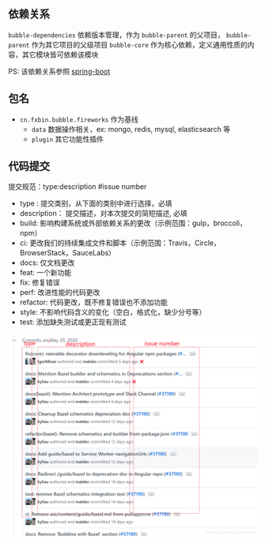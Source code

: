 ## 依赖关系

`bubble-dependencies`  依赖版本管理，作为  `bubble-parent` 的父项目，
`bubble-parent` 作为其它项目的父级项目
`bubble-core` 作为核心依赖，定义通用性质的内容，其它模块皆可依赖该模块

PS: 该依赖关系参照 [spring-boot](https://github.com/spring-projects/spring-boot)

## 包名

* `cn.fxbin.bubble.fireworks` 作为基线
  * `data`  数据操作相关，ex: mongo, redis, mysql, elasticsearch  等
  * `plugin`  其它功能性插件

## 代码提交
提交规范：type:description #issue number
* type : 提交类别，从下面的类别中进行选择，必填
* description： 提交描述，对本次提交的简短描述, 必填
* build: 影响构建系统或外部依赖关系的更改（示例范围：gulp，broccoli，npm）
* ci: 更改我们的持续集成文件和脚本（示例范围：Travis，Circle，BrowserStack，SauceLabs）
* docs: 仅文档更改
* feat: 一个新功能
* fix: 修复错误
* perf: 改进性能的代码更改
* refactor: 代码更改，既不修复错误也不添加功能
* style: 不影响代码含义的变化（空白，格式化，缺少分号等）
* test: 添加缺失测试或更正现有测试

![img.png](images/代码提交示例图片.png)

    